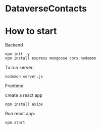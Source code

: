 # DataverseContacts

# How to start
Backend

``` 
npm init -y
npm install express mongoose cors nodemon

```
To run server:
```
nodemon server.js
```
Frontend

create a react app
``` 
npm install axios
```
Run react app:
```
npm start
```
